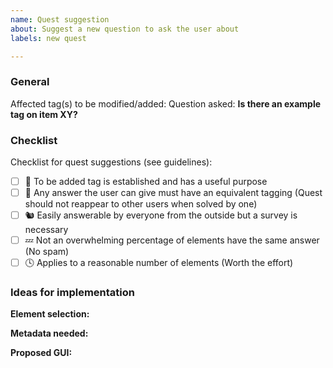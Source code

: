 ```yaml
---
name: Quest suggestion
about: Suggest a new question to ask the user about
labels: new quest

---
```


<!--
If you are not suggesting a new quest, please choose another issue template. Otherwise we kindly ask you to fill it out.

Guidelines for quest suggestions: https://github.com/westnordost/StreetComplete/wiki/Adding-new-Quests-to-StreetComplete
-->

### General
Affected tag(s) to be modified/added: [](https://wiki.openstreetmap.org/wiki/Key:)
Question asked: **Is there an example tag on item XY?**

<!-- If the answer is not obvious, please append a short explanation to each item (or, if it is longer, below), explaining the reason. -->
### Checklist
Checklist for quest suggestions (see guidelines):
- [ ] 🚧 To be added tag is established and has a useful purpose
- [ ] 🤔 Any answer the user can give must have an equivalent tagging (Quest should not reappear to other users when solved by one)
- [ ] 🐿️ Easily answerable by everyone from the outside but a survey is necessary 
- [ ] 💤 Not an overwhelming percentage of elements have the same answer (No spam)
- [ ] 🕓 Applies to a reasonable number of elements (Worth the effort)

<!--
Please try to satisfy all conditions. If one cannot be satisfied that may prevent your quest from getting included in StreetComplete.
If you are not sure about how one condition applies to your suggestion or you have (very) strong reasons that a condition may not needed to be satisfied in your case, just note that down. Someone else may come up with some ideas.
-->

### Ideas for implementation
<!-- If you do not have any, just delete this part. ;)  -->

<!-- If you have any idea for how elements should be selected, add it here. Possibly include an overpass-api query if you are sure what you do. -->
**Element selection:** 

<!-- If you have any idea whether metadata per country is needed, add it here. If you even have ideas, where to get this data from, you can of course also mention it! -->
**Metadata needed:** 

<!-- If you have any idea on how the GUI (the form appearing when the quest is asked) should look like. (i.e. whether a simple yes/no answer is suitable or what else you imagine) You can use any way to propose a UI. Use simple markdown tables (https://help.github.com/articles/organizing-information-with-tables/) or complex image mockups. That's your decision.
Do include all answer possibilities you consider for that quest. -->
**Proposed GUI:**
